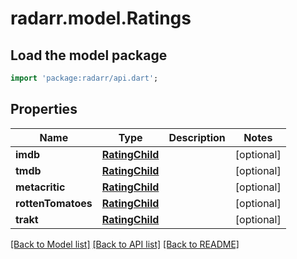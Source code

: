 # radarr.model.Ratings

## Load the model package
```dart
import 'package:radarr/api.dart';
```

## Properties
Name | Type | Description | Notes
------------ | ------------- | ------------- | -------------
**imdb** | [**RatingChild**](RatingChild.md) |  | [optional] 
**tmdb** | [**RatingChild**](RatingChild.md) |  | [optional] 
**metacritic** | [**RatingChild**](RatingChild.md) |  | [optional] 
**rottenTomatoes** | [**RatingChild**](RatingChild.md) |  | [optional] 
**trakt** | [**RatingChild**](RatingChild.md) |  | [optional] 

[[Back to Model list]](../README.md#documentation-for-models) [[Back to API list]](../README.md#documentation-for-api-endpoints) [[Back to README]](../README.md)



